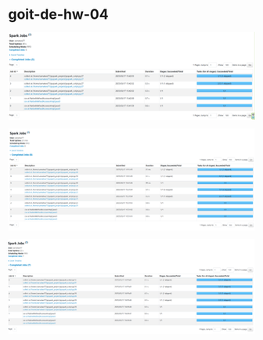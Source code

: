 # goit-de-hw-04

![alt text](part1_all_jobs.png)
 
![alt text](part2_all_jobs.png)

![alt text](part3_all_jobs.png)